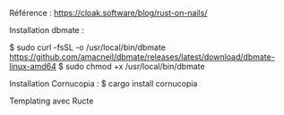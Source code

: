 Référence : https://cloak.software/blog/rust-on-nails/

Installation dbmate : 

$ sudo curl -fsSL -o /usr/local/bin/dbmate https://github.com/amacneil/dbmate/releases/latest/download/dbmate-linux-amd64
$ sudo chmod +x /usr/local/bin/dbmate

Installation Cornucopia :
$ cargo install cornucopia

Templating avec Ructe
